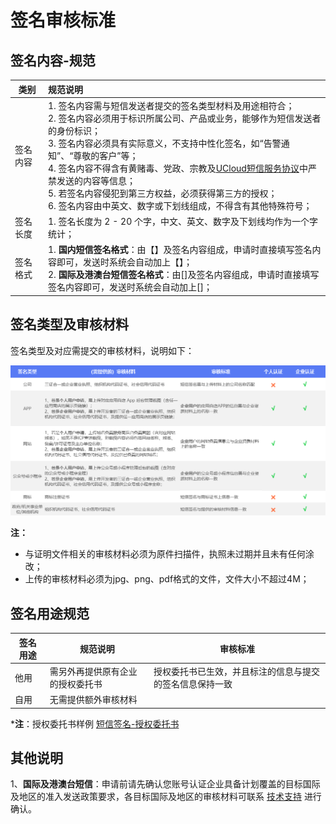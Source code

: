 # 签名审核标准



## 签名内容-规范

| 类别     | 规范说明                                                     |
| -------- | :----------------------------------------------------------- |
| 签名内容 | 1. 签名内容需与短信发送者提交的签名类型材料及用途相符合；<br>2. 签名内容必须用于标识所属公司、产品或业务，能够作为短信发送者的身份标识；<br>3. 签名内容必须具有实际意义，不支持中性化签名，如“告警通知”、“尊敬的客户”等；<br>4. 签名内容不得含有黄赌毒、党政、宗教及[UCloud短信服务协议](usms/introduction/service_level)中严禁发送的内容等信息；<br>5. 若签名内容侵犯到第三方权益，必须获得第三方的授权；<br>6. 签名内容由中英文、数字或下划线组成，不得含有其他特殊符号； |
| 签名长度 | 1. 签名长度为 2 - 20 个字，中文、英文、数字及下划线均作为一个字统计； |
| 签名格式 | 1. **国内短信签名格式**：由【】及签名内容组成，申请时直接填写签名内容即可，发送时系统会自动加上【】；<br/>2. **国际及港澳台短信签名格式**：由[]及签名内容组成，申请时直接填写签名内容即可，发送时系统会自动加上[]； |



## 签名类型及审核材料

签名类型及对应需提交的审核材料，说明如下：

![](../../images/短信服务usms_签名类型与审核材料.png)

**注：**

  - 与证明文件相关的审核材料必须为原件扫描件，执照未过期并且未有任何涂改；
  - 上传的审核材料必须为jpg、png、pdf格式的文件，文件大小不超过4M；

## 签名用途规范

| **签名用途** | **规范说明**         | **审核标准**                     |
| -------- | ---------------- | ---------------------------- |
| 他用       | 需另外再提供原有企业的授权委托书 | 授权委托书已生效，并且标注的信息与提交的签名信息保持一致 |
| 自用       | 无需提供额外审核材料       |                              |

***注**：授权委托书样例 [短信签名-授权委托书](https://usms-static-file-cpass.cn-sh2.ufileos.com/%E7%9F%AD%E4%BF%A1%E6%9C%8D%E5%8A%A1USMS_%E6%8E%88%E6%9D%83%E5%A7%94%E6%89%98%E4%B9%A6_%E6%A0%B7%E5%BC%A0.doc)



## 其他说明

1、**国际及港澳台短信**：申请前请先确认您账号认证企业具备计划覆盖的目标国际及地区的准入发送政策要求，各目标国际及地区的审核材料可联系 [技术支持](https://www.ucloud.cn/site/service.html) 进行确认。
